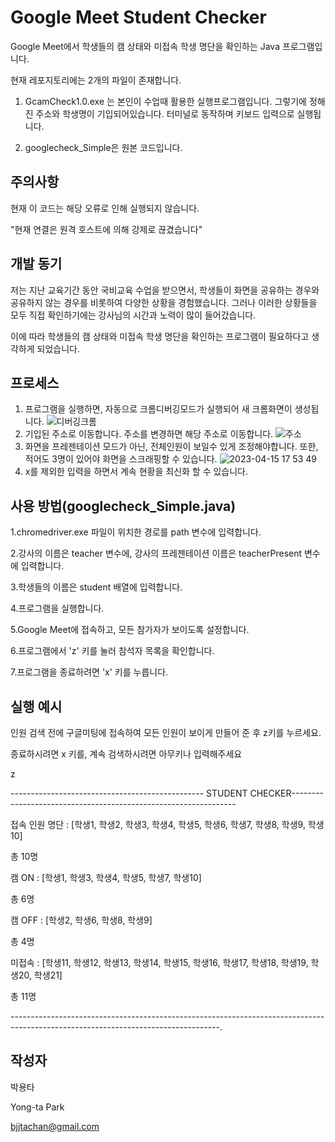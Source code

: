 # Google Meet Student Checker

Google Meet에서 학생들의 캠 상태와 미접속 학생 명단을 확인하는 Java 프로그램입니다.

현재 레포지토리에는 2개의 파일이 존재합니다.

1. GcamCheck1.0.exe 는 본인이 수업때 활용한 실행프로그램입니다. 그렇기에 정해진 주소와 학생명이 기입되어있습니다.
   터미널로 동작하며 키보드 입력으로 실행됩니다.


2. googlecheck_Simple은 원본 코드입니다.

## 주의사항

현재 이 코드는 해당 오류로 인해 실행되지 않습니다.

"현재 연결은 원격 호스트에 의해 강제로 끊겼습니다"



## 개발 동기

저는 지난 교육기간 동안 국비교육 수업을 받으면서, 학생들이 화면을 공유하는 경우와 공유하지 않는 경우를 비롯하여 다양한 상황을 경험했습니다.
그러나 이러한 상황들을 모두 직접 확인하기에는 강사님의 시간과 노력이 많이 들어갔습니다. 

이에 따라 학생들의 캠 상태와 미접속 학생 명단을 확인하는 프로그램이 필요하다고 생각하게 되었습니다.

## 프로세스

1. 프로그램을 실행하면, 자동으로 크롬디버깅모드가 실행되어 새 크롬화면이 생성됩니다.
![디버깅크롬](https://user-images.githubusercontent.com/91367204/232201462-58612af3-8c4d-49e3-98c1-ced4865c7e38.PNG)
2. 기입된 주소로 이동합니다. 주소를 변경하면 해당 주소로 이동합니다.
![주소](https://user-images.githubusercontent.com/91367204/232202451-9cf7ee06-3698-45c5-81bc-e1a562efa888.PNG)
3. 화면을 프레젠테이션 모드가 아닌, 전체인원이 보일수 있게 조정해야합니다. 또한, 적어도 3명이 있어야 화면을 스크래핑할 수 있습니다.
![2023-04-15 17 53 49](https://user-images.githubusercontent.com/91367204/232202700-282b7d44-6754-41aa-a26d-99c5839c85f5.png)
4. x를 제외한 입력을 하면서 계속 현황을 최신화 할 수 있습니다.

## 사용 방법(googlecheck_Simple.java)


1.chromedriver.exe 파일이 위치한 경로를 path 변수에 입력합니다.

2.강사의 이름은 teacher 변수에, 강사의 프레젠테이션 이름은 teacherPresent 변수에 입력합니다.

3.학생들의 이름은 student 배열에 입력합니다.

4.프로그램을 실행합니다.

5.Google Meet에 접속하고, 모든 참가자가 보이도록 설정합니다.

6.프로그램에서 'z' 키를 눌러 참석자 목록을 확인합니다.

7.프로그램을 종료하려면 'x' 키를 누릅니다.

## 실행 예시

인원 검색 전에 구글미팅에 접속하여 모든 인원이 보이게 만들어 준 후 z키를 누르세요.

종료하시려면 x 키를, 계속 검색하시려면 아무키나 입력해주세요

z

------------------------------------------------ STUDENT CHECKER----------------------------------------------------------------

접속 인원 명단    : [학생1, 학생2, 학생3, 학생4, 학생5, 학생6, 학생7, 학생8, 학생9, 학생10]

총 10명

캠 ON           : [학생1, 학생3, 학생4, 학생5, 학생7, 학생10]

총 6명

캠 OFF          : [학생2, 학생6, 학생8, 학생9]

총 4명

미접속          : [학생11, 학생12, 학생13, 학생14, 학생15, 학생16, 학생17, 학생18, 학생19, 학생20, 학생21]

총 11명

----------------------------------------------------------------------------------------------------------------------------------.

## 작성자
박용타

Yong-ta Park

bjjtachan@gmail.com



